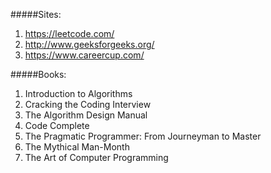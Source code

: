 #####Sites:

1) https://leetcode.com/
2) http://www.geeksforgeeks.org/
3) https://www.careercup.com/

#####Books:
1) Introduction to Algorithms
2) Cracking the Coding Interview
3) The Algorithm Design Manual
4) Code Complete
5) The Pragmatic Programmer: From Journeyman to Master
6) The Mythical Man-Month
7) The Art of Computer Programming
